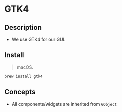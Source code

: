 # GTK4

## Description

- We use GTK4 for our GUI.

## Install

> macOS.

```sh
brew install gtk4
```

## Concepts

- All components/widgets are inherited from `GObject`
